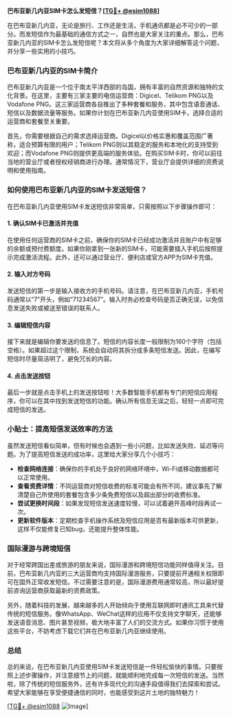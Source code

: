 **巴布亚新几内亚SIM卡怎么发短信？[[TG💪+ @esim1088](https://t.me/s/esim1088)]**

在巴布亚新几内亚，无论是旅行、工作还是生活，手机通讯都是必不可少的一部分。而发短信作为最基础的通信方式之一，自然也是大家关注的重点。那么，巴布亚新几内亚的SIM卡怎么发短信呢？本文将从多个角度为大家详细解答这个问题，并分享一些实用的小技巧。

### 巴布亚新几内亚的SIM卡简介

巴布亚新几内亚是一个位于南太平洋西部的岛国，拥有丰富的自然资源和独特的文化背景。在这里，主要有三家主要的电信运营商：Digicel、Telikom PNG以及Vodafone PNG。这三家运营商各自推出了多种套餐和服务，其中包含语音通话、短信以及数据流量等服务。如果你计划在巴布亚新几内亚使用SIM卡，选择合适的运营商和套餐至关重要。

首先，你需要根据自己的需求选择运营商。Digicel以价格实惠和覆盖范围广著称，适合预算有限的用户；Telikom PNG则以其稳定的服务和本地化的支持受到欢迎；而Vodafone PNG则提供更高端的服务体验。在购买SIM卡时，你可以前往当地的营业厅或者授权经销商进行办理。通常情况下，营业厅会提供详细的资费说明和使用指南。

### 如何使用巴布亚新几内亚的SIM卡发送短信？

在巴布亚新几内亚使用SIM卡发送短信非常简单，只需按照以下步骤操作即可：

#### 1. 确认SIM卡已激活并充值

在使用任何运营商的SIM卡之前，确保你的SIM卡已经成功激活并且账户中有足够的余额或预付费额度。如果你刚拿到一张新的SIM卡，可能需要插入手机后按照提示完成激活流程。此外，还可以通过营业厅、便利店或官方APP为SIM卡充值。

#### 2. 输入对方号码

发送短信的第一步是输入接收方的手机号码。请注意，在巴布亚新几内亚，手机号码通常以“7”开头，例如“71234567”。输入时务必检查号码是否正确无误，以免信息发送失败或被送至错误的联系人。

#### 3. 编辑短信内容

接下来就是编辑你要发送的信息了。短信的内容长度一般限制为160个字符（包括空格）。如果超过这个限制，系统会自动将其拆分成多条短信发送。因此，在编写短信时尽量简洁明了，避免冗长的内容。

#### 4. 点击发送按钮

最后一步就是点击手机上的发送按钮啦！大多数智能手机都有专门的短信应用程序，你可以在其中找到发送短信的功能。确认所有信息无误之后，轻轻一点即可完成短信的发送。

### 小贴士：提高短信发送效率的方法

虽然发送短信看似简单，但有时候也会遇到一些小问题，比如发送失败、延迟等问题。为了提高短信发送的成功率，这里给大家分享几个小技巧：

- **检查网络连接**：确保你的手机处于良好的网络环境中，Wi-Fi或移动数据都可以正常使用。
- **查看资费详情**：不同运营商对短信收费的标准可能会有所不同，建议事先了解清楚自己所使用的套餐包含多少条免费短信以及超出部分的收费标准。
- **尝试更换时间段**：如果发现短信发送速度较慢，可以试着避开高峰时段再试一次。
- **更新软件版本**：定期检查手机操作系统及短信应用是否有最新版本可供更新，这样不仅能修复已知bug，还能提升整体性能。

### 国际漫游与跨境短信

对于经常跨国出差或旅游的朋友来说，国际漫游和跨境短信功能同样值得关注。目前，巴布亚新几内亚的三大运营商均支持国际漫游服务，只要提前开通相关权限即可在国外正常收发短信。不过需要注意的是，国际漫游费用通常较高，所以最好提前咨询运营商获取最新的资费政策。

另外，随着科技的发展，越来越多的人开始倾向于使用互联网即时通讯工具来代替传统的短信服务。像WhatsApp、WeChat这样的应用不仅支持文字聊天，还能够发送语音消息、图片甚至视频，极大地丰富了人们的交流方式。如果你习惯于使用这些平台，不妨考虑下载它们并在巴布亚新几内亚继续使用。

### 总结

总的来说，在巴布亚新几内亚使用SIM卡发送短信是一件轻松愉快的事情。只要按照上述步骤操作，并注意细节上的问题，就能顺利地完成每一次短信的发送。当然啦，除了传统的短信服务外，还有许多现代化的沟通手段值得我们去探索和尝试。希望大家能够在享受便捷通信的同时，也能感受到这片土地的独特魅力！

[[TG💪+ @esim1088](https://t.me/s/esim1088) ![Image](https://i.postimg.cc/4NQfJmqS/Snipaste-2025-05-13-00-14-12.png)]